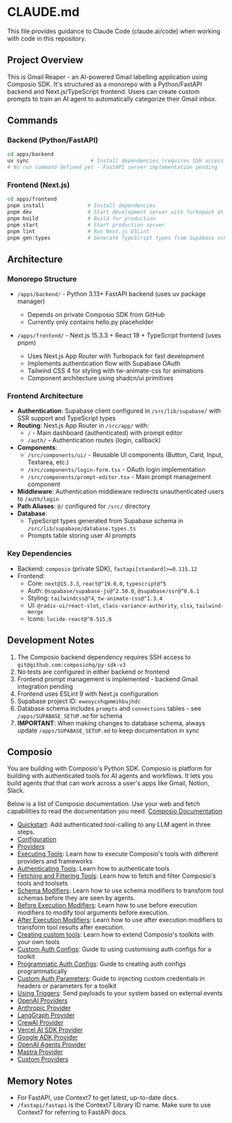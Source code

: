 # CLAUDE.md

This file provides guidance to Claude Code (claude.ai/code) when working with code in this repository.

## Project Overview

This is Gmail Reaper - an AI-powered Gmail labelling application using Composio SDK. It's structured as a monorepo with a Python/FastAPI backend and Next.js/TypeScript frontend. Users can create custom prompts to train an AI agent to automatically categorize their Gmail inbox.

## Commands

### Backend (Python/FastAPI)

```bash
cd apps/backend
uv sync                    # Install dependencies (requires SSH access to composiohq/py-sdk-v3)
# No run command defined yet - FastAPI server implementation pending
```

### Frontend (Next.js)

```bash
cd apps/frontend
pnpm install              # Install dependencies
pnpm dev                  # Start development server with Turbopack at http://localhost:3000
pnpm build                # Build for production
pnpm start                # Start production server
pnpm lint                 # Run Next.js ESLint
pnpm gen:types            # Generate TypeScript types from Supabase schema
```

## Architecture

### Monorepo Structure

- `/apps/backend/` - Python 3.13+ FastAPI backend (uses uv package manager)

  - Depends on private Composio SDK from GitHub
  - Currently only contains hello.py placeholder

- `/apps/frontend/` - Next.js 15.3.3 + React 19 + TypeScript frontend (uses pnpm)
  - Uses Next.js App Router with Turbopack for fast development
  - Implements authentication flow with Supabase OAuth
  - Tailwind CSS 4 for styling with tw-animate-css for animations
  - Component architecture using shadcn/ui primitives

### Frontend Architecture

- **Authentication**: Supabase client configured in `/src/lib/supabase/` with SSR support and TypeScript types
- **Routing**: Next.js App Router in `/src/app/` with:
  - `/` - Main dashboard (authenticated) with prompt editor
  - `/auth/` - Authentication routes (login, callback)
- **Components**:
  - `/src/components/ui/` - Reusable UI components (Button, Card, Input, Textarea, etc.)
  - `/src/components/login-form.tsx` - OAuth login implementation
  - `/src/components/prompt-editor.tsx` - Main prompt management component
- **Middleware**: Authentication middleware redirects unauthenticated users to `/auth/login`
- **Path Aliases**: `@/` configured for `/src/` directory
- **Database**:
  - TypeScript types generated from Supabase schema in `/src/lib/supabase/database.types.ts`
  - Prompts table storing user AI prompts

### Key Dependencies

- Backend: `composio` (private SDK), `fastapi[standard]>=0.115.12`
- Frontend:
  - Core: `next@15.3.3`, `react@^19.0.0`, `typescript@^5`
  - Auth: `@supabase/supabase-js@^2.50.0`, `@supabase/ssr@^0.6.1`
  - Styling: `tailwindcss@^4`, `tw-animate-css@^1.3.4`
  - UI: `@radix-ui/react-slot`, `class-variance-authority`, `clsx`, `tailwind-merge`
  - Icons: `lucide-react@^0.515.0`

## Development Notes

1. The Composio backend dependency requires SSH access to `git@github.com:composiohq/py-sdk-v3`
2. No tests are configured in either backend or frontend
3. Frontend prompt management is implemented - backend Gmail integration pending
4. Frontend uses ESLint 9 with Next.js configuration
5. Supabase project ID: `eweoycxhqpmmihbujhdc`
6. Database schema includes `prompts` and `connections` tables - see `/apps/SUPABASE_SETUP.md` for schema
7. **IMPORTANT**: When making changes to database schema, always update `/apps/SUPABASE_SETUP.md` to keep documentation in sync

## Composio

You are building with Composio's Python SDK. Composio is platform for building with authenticated tools for AI agents and workflows.
It lets you build agents that that can work across a user's apps like Gmail, Notion, Slack.

Below is a list of Composio documentation. Use your web and fetch capabilities to read the documentation you need.
[Composio Documentation](https://v3.docs.composio.dev)

- [Quickstart](https://v3.docs.composio.dev/docs/quickstart.mdx): Add authenticated tool-calling to any LLM agent in three steps.
- [Configuration](https://v3.docs.composio.dev/docs/configuration.mdx)
- [Providers](https://v3.docs.composio.dev/docs/toolsets.mdx)
- [Executing Tools](https://v3.docs.composio.dev/docs/executing-tools.mdx): Learn how to execute Composio's tools with different providers and frameworks
- [Authenticating Tools](https://v3.docs.composio.dev/docs/authenticating-tools.mdx): Learn how to authenticate tools
- [Fetching and Filtering Tools](https://v3.docs.composio.dev/docs/fetching-tools.mdx): Learn how to fetch and filter Composio's tools and toolsets
- [Schema Modifiers](https://v3.docs.composio.dev/docs/modifiers/schema-modifiers.mdx): Learn how to use schema modifiers to transform tool schemas before they are seen by agents.
- [Before Execution Modifiers](https://v3.docs.composio.dev/docs/modifiers/before-execution.mdx): Learn how to use before execution modifiers to modify tool arguments before execution.
- [After Execution Modifiers](https://v3.docs.composio.dev/docs/modifiers/after-execution.mdx): Learn how to use after execution modifiers to transform tool results after execution.
- [Creating custom tools](https://v3.docs.composio.dev/docs/custom-tools.mdx): Learn how to extend Composio's toolkits with your own tools
- [Custom Auth Configs](https://v3.docs.composio.dev/docs/custom-auth-configs.mdx): Guide to using customising auth configs for a toolkit
- [Programmatic Auth Configs](https://v3.docs.composio.dev/docs/programmatic-auth-configs.mdx): Guide to creating auth configs programmatically
- [Custom Auth Parameters](https://v3.docs.composio.dev/docs/custom-auth-params.mdx): Guide to injecting custom credentials in headers or parameters for a toolkit
- [Using Triggers](https://v3.docs.composio.dev/docs/using-triggers.mdx): Send payloads to your system based on external events
- [OpenAI Providers](https://v3.docs.composio.dev/providers/openai.mdx)
- [Anthropic Provider](https://v3.docs.composio.dev/providers/anthropic.mdx)
- [LangGraph Provider](https://v3.docs.composio.dev/providers/langgraph.mdx)
- [CrewAI Provider](https://v3.docs.composio.dev/providers/crewai.mdx)
- [Vercel AI SDK Provider](https://v3.docs.composio.dev/providers/vercel.mdx)
- [Google ADK Provider](https://v3.docs.composio.dev/providers/google-adk.mdx)
- [OpenAI Agents Provider](https://v3.docs.composio.dev/providers/openai-agents.mdx)
- [Mastra Provider](https://v3.docs.composio.dev/providers/mastra.mdx)
- [Custom Providers](https://v3.docs.composio.dev/toolsets/custom.mdx)

## Memory Notes

- For FastAPI, use Context7 to get latest, up-to-date docs.
- `/fastapi/fastapi` is the Context7 Library ID name. Make sure to use Context7 for referring to FastAPI docs.
